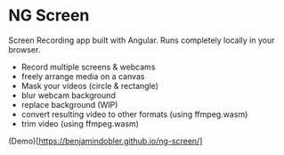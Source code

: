 # NG Screen

Screen Recording app built with Angular.
Runs completely locally in your browser.

- Record multiple screens & webcams
- freely arrange media on a canvas
- Mask your videos (circle & rectangle)
- blur webcam background
- replace background (WIP)
- convert resulting video to other formats (using ffmpeg.wasm)
- trim video (using ffmpeg.wasm)

(Demo)[https://benjamindobler.github.io/ng-screen/]